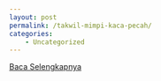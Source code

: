 ```yaml
---
layout: post
permalink: /takwil-mimpi-kaca-pecah/
categories:
    - Uncategorized
---
```


[Baca Selengkapnya](/02)